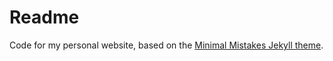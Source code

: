 # Readme

Code for my personal website, based on the [Minimal Mistakes Jekyll theme](https://github.com/mmistakes/minimal-mistakes).
